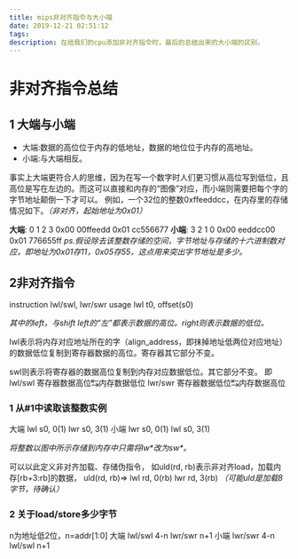 ```yaml
---
title: mips非对齐指令与大小端
date: 2019-12-21 02:51:12
tags:
description: 在给我们的cpu添加非对齐指令时，最后的总结出来的大小端的区别。
---
```

# 非对齐指令总结

## 1 大端与小端

- 大端:数据的高位位于内存的低地址，数据的地位位于内存的高地址。
- 小端:与大端相反。

事实上大端更符合人的思维，因为在写一个数字时人们更习惯从高位写到低位，且高位是写在左边的。而这可以直接和内存的“图像”对应，而小端则需要把每个字的字节地址颠倒一下才可以。
例如，一个32位的整数0xffeeddcc，在内存里的存储情况如下。*（非对齐，起始地址为0x01）*

**大端**:
           0  1  2  3
0x00    00ffeedd
0x01    cc556677
**小端**:
           3  2  1  0
0x00    eeddcc00
0x01    776655ff
*ps.假设除去该整数存储的空间，字节地址与存储的十六进制数对应，即地址为0x01存11，0x05存55，这点用来突出字节地址是多少。*

## 2非对齐指令

instruction
lwl/swl, lwr/swr
usage
lwl t0, offset(s0)

*其中的left，与shift left的“左”都表示数据的高位。right则表示数据的低位。*

lwl表示将内存对应地址所在的字（align_address，即抹掉地址低两位对应地址）的数据低位复制到寄存器数据的高位。寄存器其它部分不变。

swl则表示将寄存器的数据高位复制到内存对应数据低位。其它部分不变。
即
lwl/swl
寄存器数据高位↹内存数据低位
lwr/swr
寄存器数据低位↹内存数据高位

### 1 从#1中读取该整数实例
大端
lwl s0, 0(1)
lwr s0, 3(1)
小端
lwr s0, 0(1)
lwl s0, 3(1)

*将整数以图中所示存储到内存中只需将lw\*改为sw\*。*

可以以此定义非对齐加载、存储伪指令，
如uld(rd, rb)表示非对齐load，加载内存[rb+3:rb]的数据，
uld(rd, rb)=>
lwl rd, 0(rb)
lwr rd, 3(rb)
*（可能uld是加载8字节，待确认）*

### 2 关于load/store多少字节
n为地址低2位，n=addr[1:0]
大端
lwl/swl  4-n
lwr/swr   n+1
小端
lwr/swr 4-n
lwl/swl n+1